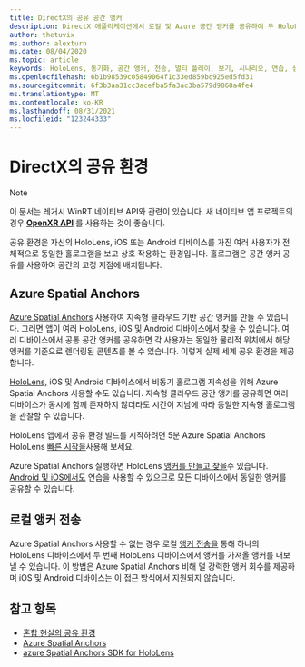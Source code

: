 ```yaml
---
title: DirectX의 공유 공간 앵커
description: DirectX 애플리케이션에서 로컬 및 Azure 공간 앵커를 공유하여 두 HoloLens 디바이스를 동기화하는 방법을 알아봅니다.
author: thetuvix
ms.author: alexturn
ms.date: 08/04/2020
ms.topic: article
keywords: HoloLens, 동기화, 공간 앵커, 전송, 멀티 플레이, 보기, 시나리오, 연습, 샘플 코드, Azure, Azure Spatial Anchors, ASA
ms.openlocfilehash: 6b1b98539c05849064f1c33ed859bc925ed5fd31
ms.sourcegitcommit: 6f3b3aa31cc3acefba5fa3ac3ba579d9868a4fe4
ms.translationtype: MT
ms.contentlocale: ko-KR
ms.lasthandoff: 08/31/2021
ms.locfileid: "123244333"
---
```

<!--Unity Note: No Unity specific content in this article. -->
# <a name="shared-experiences-in-directx"></a>DirectX의 공유 환경

> [!NOTE]
> 이 문서는 레거시 WinRT 네이티브 API와 관련이 있습니다.  새 네이티브 앱 프로젝트의 경우 **[OpenXR API](../native/openxr-getting-started.md)** 를 사용하는 것이 좋습니다.

공유 환경은 자신의 HoloLens, iOS 또는 Android 디바이스를 가진 여러 사용자가 전체적으로 동일한 홀로그램을 보고 상호 작용하는 환경입니다. 홀로그램은 공간 앵커 공유를 사용하여 공간의 고정 지점에 배치됩니다.

## <a name="azure-spatial-anchors"></a>Azure Spatial Anchors

<a href="/azure/spatial-anchors/overview" target="_blank">Azure Spatial Anchors</a> 사용하여 지속형 클라우드 기반 공간 앵커를 만들 수 있습니다. 그러면 앱이 여러 HoloLens, iOS 및 Android 디바이스에서 찾을 수 있습니다.  여러 디바이스에서 공통 공간 앵커를 공유하면 각 사용자는 동일한 물리적 위치에서 해당 앵커를 기준으로 렌더링된 콘텐츠를 볼 수 있습니다.  이렇게 실제 세계 공유 환경을 제공합니다.

<a href="/azure/spatial-anchors/overview" target="_blank">HoloLens,</a> iOS 및 Android 디바이스에서 비동기 홀로그램 지속성을 위해 Azure Spatial Anchors 사용할 수도 있습니다.  지속형 클라우드 공간 앵커를 공유하면 여러 디바이스가 동시에 함께 존재하지 않더라도 시간이 지남에 따라 동일한 지속형 홀로그램을 관찰할 수 있습니다.

HoloLens 앱에서 공유 환경 빌드를 시작하려면 5분 Azure Spatial Anchors HoloLens <a href="/azure/spatial-anchors/quickstarts/get-started-hololens" target="_blank">빠른 시작을</a>사용해 보세요.

Azure Spatial Anchors 실행하면 HoloLens <a href="/azure/spatial-anchors/concepts/create-locate-anchors-cpp-winrt" target="_blank">앵커를 만들고 찾을</a>수 있습니다.  <a href="/azure/spatial-anchors/create-locate-anchors-overview" target="_blank">Android 및 iOS에서도</a> 연습을 사용할 수 있으므로 모든 디바이스에서 동일한 앵커를 공유할 수 있습니다.

## <a name="local-anchor-transfers"></a>로컬 앵커 전송

Azure Spatial Anchors 사용할 수 없는 경우 로컬 [앵커 전송을](../../out-of-scope/local-anchor-transfers-in-directx.md) 통해 하나의 HoloLens 디바이스에서 두 번째 HoloLens 디바이스에서 앵커를 가져올 앵커를 내보낼 수 있습니다.  이 방법은 Azure Spatial Anchors 비해 덜 강력한 앵커 회수를 제공하며 iOS 및 Android 디바이스는 이 접근 방식에서 지원되지 않습니다.

## <a name="see-also"></a>참고 항목

* [혼합 현실의 공유 환경](shared-experiences-in-mixed-reality.md)
* <a href="/azure/spatial-anchors" target="_blank">Azure Spatial Anchors</a>
* <a href="/cpp/api/spatial-anchors/winrt/" target="_blank">azure Spatial Anchors SDK for HoloLens</a>